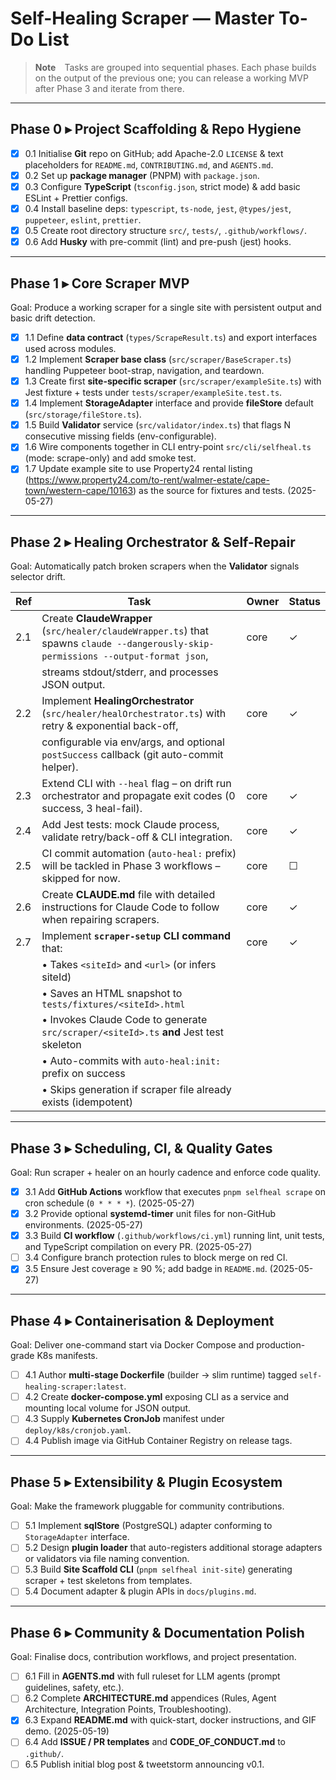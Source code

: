 # Self-Healing Scraper — Master To-Do List

> **Note** Tasks are grouped into sequential phases. Each phase builds on the output of the previous one; you can release a working MVP after Phase 3 and iterate from there.

---

## Phase 0 ▸ Project Scaffolding & Repo Hygiene

- [x] 0.1 Initialise **Git** repo on GitHub; add Apache-2.0 `LICENSE` & text placeholders for `README.md`, `CONTRIBUTING.md`, and `AGENTS.md`.
- [x] 0.2 Set up **package manager** (PNPM) with `package.json`.
- [x] 0.3 Configure **TypeScript** (`tsconfig.json`, strict mode) & add basic ESLint + Prettier configs.
- [x] 0.4 Install baseline deps: `typescript`, `ts-node`, `jest`, `@types/jest`, `puppeteer`, `eslint`, `prettier`.
- [x] 0.5 Create root directory structure `src/`, `tests/`, `.github/workflows/`.
- [x] 0.6 Add **Husky** with pre-commit (lint) and pre-push (jest) hooks.

---

## Phase 1 ▸ Core Scraper MVP

Goal: Produce a working scraper for a single site with persistent output and basic drift detection.

- [x] 1.1 Define **data contract** (`types/ScrapeResult.ts`) and export interfaces used across modules.
- [x] 1.2 Implement **Scraper base class** (`src/scraper/BaseScraper.ts`) handling Puppeteer boot-strap, navigation, and teardown.
- [x] 1.3 Create first **site-specific scraper** (`src/scraper/exampleSite.ts`) with Jest fixture + tests under `tests/scraper/exampleSite.test.ts`.
- [x] 1.4 Implement **StorageAdapter** interface and provide **fileStore** default (`src/storage/fileStore.ts`).
- [x] 1.5 Build **Validator** service (`src/validator/index.ts`) that flags N consecutive missing fields (env-configurable).
- [x] 1.6 Wire components together in CLI entry-point `src/cli/selfheal.ts` (mode: scrape-only) and add smoke test.
- [x] 1.7 Update example site to use Property24 rental listing (https://www.property24.com/to-rent/walmer-estate/cape-town/western-cape/10163) as the source for fixtures and tests. (2025-05-27)

---

## Phase 2 ▸ Healing Orchestrator & Self-Repair

Goal: Automatically patch broken scrapers when the **Validator** signals selector drift.

| Ref | Task                                                                                                         | Owner | Status |
|-----|--------------------------------------------------------------------------------------------------------------|-------|--------|
| 2.1 | Create **ClaudeWrapper** (`src/healer/claudeWrapper.ts`) that spawns `claude --dangerously-skip-permissions --output-format json`, | core  | ✓ |
|     | streams stdout/stderr, and processes JSON output.                                                          |       | |
| 2.2 | Implement **HealingOrchestrator** (`src/healer/healOrchestrator.ts`) with retry & exponential back-off,      | core  | ✓ |
|     | configurable via env/args, and optional `postSuccess` callback (git auto-commit helper).                      |       | |
| 2.3 | Extend CLI with `--heal` flag – on drift run orchestrator and propagate exit codes (0 success, 3 heal-fail). | core  | ✓ |
| 2.4 | Add Jest tests: mock Claude process, validate retry/back-off & CLI integration.                               | core  | ✓ |
| 2.5 | CI commit automation (`auto-heal:` prefix) will be tackled in Phase 3­ workflows – skipped for now.           | core  | ☐ |
| 2.6 | Create **CLAUDE.md** file with detailed instructions for Claude Code to follow when repairing scrapers.     | core  | ✓ |
| 2.7 | Implement **`scraper-setup` CLI command** that:                                                            | core  | ✓ |
|     | • Takes `<siteId>` and `<url>` (or infers siteId)                                                          |       | |
|     | • Saves an HTML snapshot to `tests/fixtures/<siteId>.html`                                                 |       | |
|     | • Invokes Claude Code to generate `src/scraper/<siteId>.ts` **and** Jest test skeleton                     |       | |
|     | • Auto-commits with `auto-heal:init:` prefix on success                                                    |       | |
|     | • Skips generation if scraper file already exists (idempotent)                                            |       | |

---

## Phase 3 ▸ Scheduling, CI, & Quality Gates

Goal: Run scraper + healer on an hourly cadence and enforce code quality.

- [x] 3.1 Add **GitHub Actions** workflow that executes `pnpm selfheal scrape` on cron schedule (`0 * * * *`). (2025-05-27)
- [x] 3.2 Provide optional **systemd-timer** unit files for non-GitHub environments. (2025-05-27)
- [x] 3.3 Build **CI workflow** (`.github/workflows/ci.yml`) running lint, unit tests, and TypeScript compilation on every PR. (2025-05-27)
- [ ] 3.4 Configure branch protection rules to block merge on red CI.
- [x] 3.5 Ensure Jest coverage ≥ 90 %; add badge in `README.md`. (2025-05-27)

---

## Phase 4 ▸ Containerisation & Deployment

Goal: Deliver one-command start via Docker Compose and production-grade K8s manifests.

- [ ] 4.1 Author **multi-stage Dockerfile** (builder → slim runtime) tagged `self-healing-scraper:latest`.
- [ ] 4.2 Create **docker-compose.yml** exposing CLI as a service and mounting local volume for JSON output.
- [ ] 4.3 Supply **Kubernetes CronJob** manifest under `deploy/k8s/cronjob.yaml`.
- [ ] 4.4 Publish image via GitHub Container Registry on release tags.

---

## Phase 5 ▸ Extensibility & Plugin Ecosystem

Goal: Make the framework pluggable for community contributions.

- [ ] 5.1 Implement **sqlStore** (PostgreSQL) adapter conforming to `StorageAdapter` interface.
- [ ] 5.2 Design **plugin loader** that auto-registers additional storage adapters or validators via file naming convention.
- [ ] 5.3 Build **Site Scaffold CLI** (`pnpm selfheal init-site`) generating scraper + test skeletons from templates.
- [ ] 5.4 Document adapter & plugin APIs in `docs/plugins.md`.

---

## Phase 6 ▸ Community & Documentation Polish

Goal: Finalise docs, contribution workflows, and project presentation.

- [ ] 6.1 Fill in **AGENTS.md** with full ruleset for LLM agents (prompt guidelines, safety, etc.).
- [ ] 6.2 Complete **ARCHITECTURE.md** appendices (Rules, Agent Architecture, Integration Points, Troubleshooting).
- [x] 6.3 Expand **README.md** with quick-start, docker instructions, and GIF demo. (2025-05-19)
- [ ] 6.4 Add **ISSUE / PR templates** and **CODE_OF_CONDUCT.md** to `.github/`.
- [ ] 6.5 Publish initial blog post & tweetstorm announcing v0.1.
